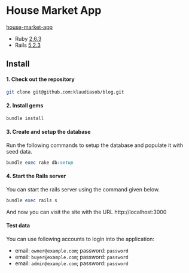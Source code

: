 # House Market App

[house-market-app](https://mighty-dawn-88051.herokuapp.com/)

- Ruby [2.6.3](https://github.com/klaudiasob/blog/blob/master/.ruby-version#L1)
- Rails [5.2.3](https://github.com/klaudiasob/blog/blob/master/Gemfile#L19)

## Install
#### 1. Check out the repository

```bash
git clone git@github.com:klaudiasob/blog.git
```

#### 2. Install gems

```ruby
bundle install
```

#### 3. Create and setup the database

Run the following commands to setup the database and populate it with seed data.

```ruby
bundle exec rake db:setup
```

#### 4. Start the Rails server

You can start the rails server using the command given below.

```ruby
bundle exec rails s
```

And now you can visit the site with the URL http://localhost:3000

#### Test data
You can use following accounts to login into the application:
- email: `owner@example.com`; password: `password`
- email: `buyer@example.com`; password: `password`
- email: `admin@example.com`; password: `password`
